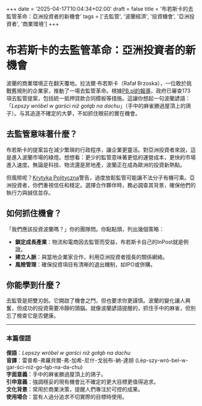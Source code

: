 +++
date = '2025-04-17T10:04:34+02:00'
draft = false
title = '布若斯卡的去監管革命：亞洲投資者的新機會'
tags = ['去監管', '波蘭經濟', '投資機會', '亞洲投資者', '商業環境']
+++

# 布若斯卡的去監管革命：亞洲投資者的新機會

波蘭的商業環境正在翻天覆地。拉法爾·布若斯卡（Rafał Brzoska），一位敢於挑戰舊規則的企業家，推動了一場去監管革命。根據[PB.pl的報導](https://www.pb.pl/berek-rzad-rozpatrzyl-dotad-173-propozycje-deregulacyjne-inicjatywy-rafala-brzoski-1240240)，政府已審查173項去監管提案，包括統一抵押貸款合同模板等措施。這讓你想起一句波蘭諺語：「*Lepszy wróbel w garści niż gołąb na dachu*」（手中的麻雀勝過屋頂上的鴿子）。与其追逐不確定的大夢，不如抓住眼前的實在機會。

## 去監管意味著什麼？

布若斯卡的提案旨在減少繁瑣的行政程序，讓企業更靈活。對亞洲投資者來說，這是進入波蘭市場的綠燈。想想看：更少的監管意味著更低的運營成本，更快的市場進入速度。無論是科技、物流還是房地產，波蘭正在成為歐洲的投資新熱點。

但風險呢？[Krytyka Polityczna](https://krytykapolityczna.pl/kraj/mniej-kontroli-wiecej-swobody-dla-cwaniakow-brzoska/)警告，過度放鬆監管可能讓不法分子有機可乘。亞洲投資者，你們重視信任和穩定。選擇合作夥伴時，務必調查其背景，確保他們的執行力與誠信並存。

## 如何抓住機會？

「我們應該投資波蘭嗎？」你的團隊問。你點點頭，列出幾個策略：

- **鎖定成長產業**：物流和電商因去監管而受益，布若斯卡自己的InPost就是例證。  
- **建立人脈**：與當地企業家合作，利用亞洲投資者擅長的關係網絡。  
- **風險管理**：確保投資項目有清晰的退出機制，如IPO或併購。

## 你能學到什麼？

去監管是把雙刃劍。它開啟了機會之門，但也要求你更謹慎。波蘭的變化讓人興奮，但成功的投資需要冷靜的頭腦。就像波蘭諺語提醒的，抓住手中的麻雀，但別忘了檢查它是否健康。

---

### 本篇俚語

**俚語**：*Lepszy wróbel w garści niż gołąb na dachu*  
**音譯**：雷普希-弗羅貝爾-弗-加希-尼什-戈翁布-納-達胡 (Lèp-szy-wró-bel-w-gar-ści-niż-go-łąb-na-da-chu)  
**字面意義**：手中的麻雀勝過屋頂上的鴿子。  
**引申意義**：強調穩妥的現有機會比不確定的更大目標更值得追求。  
**文化背景**：常用於商業決策，提醒人們專注於可控的成果。  
**使用場合**：當有人過分追求不切實際的目標時使用。